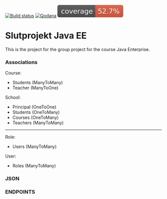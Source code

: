 [![Build status](https://github.com/DarkendHall/Slutprojekt_Java_EE/actions/workflows/maven.yml/badge.svg)](https://github.com/DarkendHall/Slutprojekt_Java_EE/actions/workflows/maven.yml)
[![Qodana](https://github.com/DarkendHall/Slutprojekt_Java_EE/actions/workflows/qodana.yml/badge.svg)](https://github.com/DarkendHall/Slutprojekt_Java_EE/actions/workflows/qodana.yml)
![Code Coverage](https://raw.githubusercontent.com/DarkendHall/Slutprojekt_Java_EE/badges/jacoco.svg)

# Slutprojekt Java EE

This is the project for the group project for the course Java Enterprise.

### Associations

Course:

* Students (ManyToMany)
* Teacher (ManyToOne)

School:

* Principal (OneToOne)
* Students (OneToMany)
* Courses (OneToMany)
* Teachers (ManyToMany)

--------------------
Role:

* Users (ManyToMany)

User:

* Roles (ManyToMany)

### JSON

### ENDPOINTS
